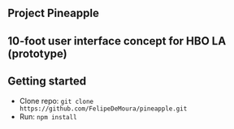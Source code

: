 ## Project Pineapple
## 10-foot user interface concept for HBO LA (prototype)

## Getting started
- Clone repo: `git clone https://github.com/FelipeDeMoura/pineapple.git`
- Run: `npm install`
